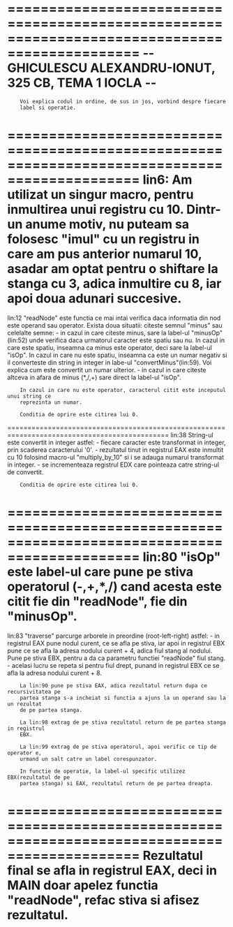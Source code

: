 
==============================================================================================
--		GHICULESCU ALEXANDRU-IONUT, 325 CB, TEMA 1 IOCLA			    --
==============================================================================================
        Voi explica codul in ordine, de sus in jos, vorbind despre fiecare
        label si operatie.
==============================================================================================
lin6:   Am utilizat un singur macro, pentru inmultirea unui registru cu 10. Dintr-un
        anume motiv, nu puteam sa folosesc "imul" cu un registru in care am pus anterior
        numarul 10, asadar am optat pentru o shiftare la stanga cu 3, adica inmultire cu 
        8, iar apoi doua adunari succesive.
==============================================================================================
lin:12  "readNode" este functia ce mai intai verifica daca informatia din nod este operand
        sau operator. 
        Exista doua situatii: citeste semnul "minus" sau celelalte semne:
          - in cazul in care citeste minus, sare la label-ul "minusOp" (lin:52) unde verifica
        daca urmatorul caracter este spatiu sau nu. In cazul in care este spatiu, inseamna ca
        minus este operator, deci sare la label-ul "isOp". In cazul in care nu este spatiu,
        inseamna ca este un numar negativ si il converteste din string in integer in labe-ul
        "convertMinus"(lin:59). Voi explica cum este convertit un numar ulterior.
          - in cazul in care citeste altceva in afara de minus (*,/,+) sare direct la 
        label-ul "isOp".
        
        In cazul in care nu este operator, caracterul citit este inceputul unui string ce 
        reprezinta un numar.
        
        Conditia de oprire este citirea lui 0.
==============================================================================================
lin:38  String-ul este convertit in integer astfel:
          - fiecare caracter este transformat in integer, prin scaderea caracterului '0'.
          - rezultatul tinut in registrul EAX este inmultit cu 10 folosind macro-ul 
          "multiply_by_10" si i se adauga numarul transformat in integer.
          - se incrementeaza registrul EDX care pointeaza catre string-ul de convertit.
          
        Conditia de oprire este citirea lui 0.
==============================================================================================
lin:80  "isOp" este label-ul care pune pe stiva operatorul (-,+,*,/) cand acesta este citit
        fie din "readNode", fie din "minusOp".
==============================================================================================
lin:83  "traverse" parcurge arborele in preordine (root-left-right) astfel:
          - in registrul EAX pune nodul curent, ce se afla pe stiva, iar apoi in registrul
          EBX pune ce se afla la adresa nodului curent + 4, adica fiul stang al nodului.
          Pune pe stiva EBX, pentru a da ca parametru functiei "readNode" fiul stang.
          - acelasi lucru se repeta si pentru fiul drept, punand in registrul EBX ce se 
          afla la adresa nodului curent + 8.
          
        La lin:90 pune pe stiva EAX, adica rezultatul return dupa ce recursivitatea pe 
        partea stanga s-a incheiat si functia a ajuns la un operand sau la un rezultat
        de pe partea stanga.
          
        La lin:98 extrag de pe stiva rezultatul return de pe partea stanga in registrul
        EBX.
          
        La lin:99 extrag de pe stiva operatorul, apoi verific ce tip de operator e, 
        urmand un salt catre un label corespunzator.
          
        In functie de operatie, la label-ul specific utilizez EBX(rezultatul de pe
        partea stanga) si EAX, rezultatul return de pe partea dreapta.
==============================================================================================
        Rezultatul final se afla in registrul EAX, deci in MAIN doar apelez functia
        "readNode", refac stiva si afisez rezultatul.
==============================================================================================

